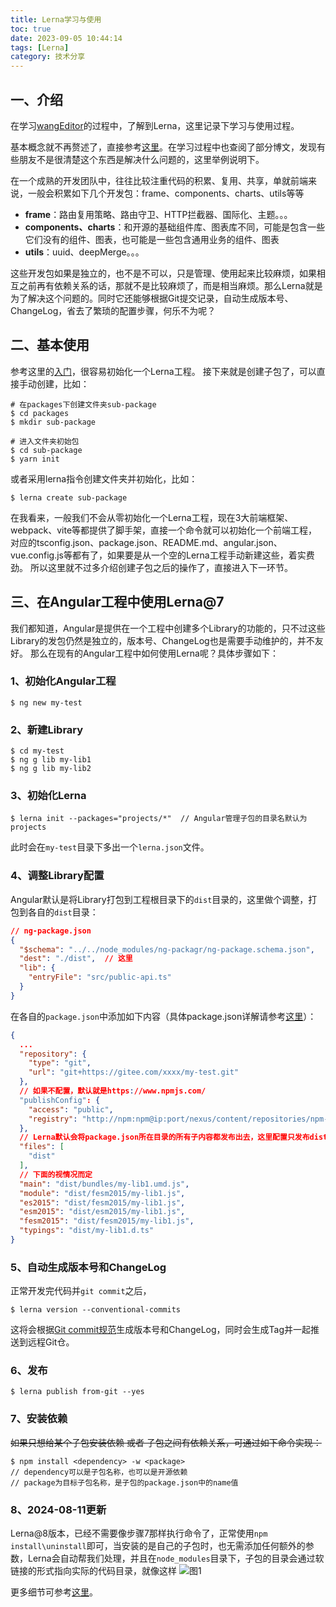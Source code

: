 ```yaml
---
title: Lerna学习与使用
toc: true
date: 2023-09-05 10:44:14
tags: [Lerna]
category: 技术分享
---
```

## 一、介绍
在学习[wangEditor](https://doautumn.github.io/2023/09/01/wangEditor%E5%AD%A6%E4%B9%A0%E4%B8%8E%E4%BD%BF%E7%94%A8/)的过程中，了解到Lerna，这里记录下学习与使用过程。

基本概念就不再赘述了，直接参考[这里](https://lerna.js.org/)。在学习过程中也查阅了部分博文，发现有些朋友不是很清楚这个东西是解决什么问题的，这里举例说明下。

在一个成熟的开发团队中，往往比较注重代码的积累、复用、共享，单就前端来说，一般会积累如下几个开发包：frame、components、charts、utils等等
- **frame**：路由复用策略、路由守卫、HTTP拦截器、国际化、主题。。。
- **components、charts**：和开源的基础组件库、图表库不同，可能是包含一些它们没有的组件、图表，也可能是一些包含通用业务的组件、图表
- **utils**：uuid、deepMerge。。。

这些开发包如果是独立的，也不是不可以，只是管理、使用起来比较麻烦，如果相互之前再有依赖关系的话，那就不是比较麻烦了，而是相当麻烦。那么Lerna就是为了解决这个问题的。同时它还能够根据Git提交记录，自动生成版本号、ChangeLog，省去了繁琐的配置步骤，何乐不为呢？
## 二、基本使用
参考这里的[入门](https://lerna.js.org/docs/getting-started)，很容易初始化一个Lerna工程。
接下来就是创建子包了，可以直接手动创建，比如：
```shell
# 在packages下创建文件夹sub-package
$ cd packages
$ mkdir sub-package
       
# 进入文件夹初始包
$ cd sub-package
$ yarn init
```
或者采用lerna指令创建文件夹并初始化，比如：
```shell
$ lerna create sub-package
```
在我看来，一般我们不会从零初始化一个Lerna工程，现在3大前端框架、webpack、vite等都提供了脚手架，直接一个命令就可以初始化一个前端工程，对应的tsconfig.json、package.json、README.md、angular.json、vue.config.js等都有了，如果要是从一个空的Lerna工程手动新建这些，着实费劲。
所以这里就不过多介绍创建子包之后的操作了，直接进入下一环节。
## 三、在Angular工程中使用Lerna@7
我们都知道，Angular是提供在一个工程中创建多个Library的功能的，只不过这些Library的发包仍然是独立的，版本号、ChangeLog也是需要手动维护的，并不友好。
那么在现有的Angular工程中如何使用Lerna呢？具体步骤如下：
### 1、初始化Angular工程
```shell
$ ng new my-test
```
### 2、新建Library
```shell
$ cd my-test
$ ng g lib my-lib1
$ ng g lib my-lib2
```
### 3、初始化Lerna
```shell
$ lerna init --packages="projects/*"  // Angular管理子包的目录名默认为projects
```
此时会在`my-test`目录下多出一个`lerna.json`文件。
### 4、调整Library配置
Angular默认是将Library打包到工程根目录下的`dist`目录的，这里做个调整，打包到各自的`dist`目录：
```json
// ng-package.json
{
  "$schema": "../../node_modules/ng-packagr/ng-package.schema.json",
  "dest": "./dist",  // 这里
  "lib": {
    "entryFile": "src/public-api.ts"
  }
}
```
在各自的`package.json`中添加如下内容（具体package.json详解请参考[这里](https://blog.csdn.net/qq_45492057/article/details/115318557)）：
```json
{
  ...
  "repository": {
    "type": "git",
    "url": "git+https://gitee.com/xxxx/my-test.git"
  },
  // 如果不配置，默认就是https://www.npmjs.com/
  "publishConfig": {
    "access": "public",
    "registry": "http://npm:npm@ip:port/nexus/content/repositories/npm-repo/"
  },
  // Lerna默认会将package.json所在目录的所有子内容都发布出去，这里配置只发布dist目录下的内容
  "files": [
    "dist"
  ],
  // 下面的视情况而定
  "main": "dist/bundles/my-lib1.umd.js",
  "module": "dist/fesm2015/my-lib1.js",
  "es2015": "dist/fesm2015/my-lib1.js",
  "esm2015": "dist/esm2015/my-lib1.js",
  "fesm2015": "dist/fesm2015/my-lib1.js",
  "typings": "dist/my-lib1.d.ts"
}
```
### 5、自动生成版本号和ChangeLog
正常开发完代码并`git commit`之后，
```shell
$ lerna version --conventional-commits
```
这将会根据[Git commit规范](https://doautumn.github.io/2023/01/11/%E5%85%B3%E4%BA%8Ecommitlint%E5%92%8Chusky%E7%9A%84%E5%AE%89%E8%A3%85%E5%92%8C%E4%BD%BF%E7%94%A8/#3%E3%80%81%E5%B8%B8%E7%94%A8%E7%9A%84commit-message%E7%9A%84%E7%B1%BB%E5%9E%8B)生成版本号和ChangeLog，同时会生成Tag并一起推送到远程Git仓。
### 6、发布
```shell
$ lerna publish from-git --yes
```
### 7、安装依赖
~~如果只想给某个子包安装依赖 或者 子包之间有依赖关系，可通过如下命令实现：~~
```shell
$ npm install <dependency> -w <package>
// dependency可以是子包名称，也可以是开源依赖
// package为目标子包名称，是子包的package.json中的name值
```
### 8、2024-08-11更新
Lerna@8版本，已经不需要像步骤7那样执行命令了，正常使用`npm install\uninstall`即可，当安装的是自己的子包时，也无需添加任何额外的参数，Lerna会自动帮我们处理，并且在`node_modules`目录下，子包的目录会通过软链接的形式指向实际的代码目录，就像这样
![图1](https://foruda.gitee.com/images/1723366110954041992/064c10aa_358662.png)

更多细节可参考[这里](https://lerna.js.org/docs/legacy-package-management)。
